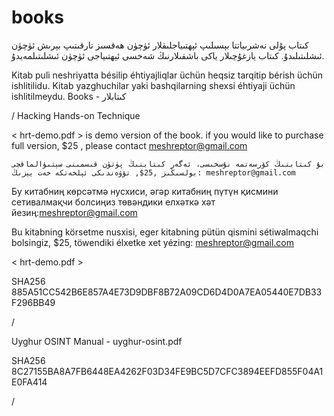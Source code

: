 # books
كىتاب پۇلى نەشرىياتتا بېسىلىپ ئېھتىياجلىقلار ئۈچۈن ھەقسىز تارقىتىپ بېرىش ئۈچۈن ئىشلىتىلىدۇ.  كىتاب يازغۇچىلار ياكى باشقىلارنىڭ شەخسى ئېھتىياجى ئۈچۈن ئىشلىتىلمەيدۇ. 

Kitab puli neshriyatta bésilip éhtiyajliqlar üchün heqsiz tarqitip bérish üchün ishlitilidu.  Kitab yazghuchilar yaki bashqilarning shexsi éhtiyaji üchün ishlitilmeydu. 
Books - كىتابلار 

/
Hacking Hands-on Technique

 < hrt-demo.pdf  > is demo version of the book. if you would like to purchase full version, $25 , please contact <meshreptor@gmail.com>
 
    بۇ كىتابنىڭ كۆرسەتمە نۇسخىسى، ئەگەر كىتابنىڭ پۈتۈن قىسمىنى سېتىۋالماقچى بولسىڭىز ,25$, تۆۋەندىكى ئېلخەتكە خەت يېزىڭ: meshreptor@gmail.com
   
  Бу китабниң көрсәтмә нусхиси, әгәр китабниң пүтүн қисмини сетивалмақчи болсиңиз төвәндики елхәткә хәт йезиң:meshreptor@gmail.com
      
  Bu kitabning körsetme nusxisi, eger kitabning pütün qismini sétiwalmaqchi bolsingiz, $25,  töwendiki élxetke xet yézing: meshreptor@gmail.com

  

   < hrt-demo.pdf >

SHA256          885A51CC542B6E857A4E73D9DBF8B72A09CD6D4D0A7EA05440E7DB33F296BB49

/

Uyghur OSINT Manual - 
uyghur-osint.pdf

SHA256          8C27155BA8A7FB6448EA4262F03D34FE9BC5D7CFC3894EEFD855F04A1E0FA414

/


